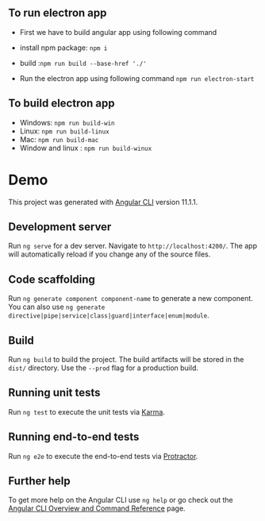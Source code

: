 
## To run electron app
   
- First we have to build angular app using following command
- install npm package: `npm i  `
- build :`npm run build --base-href './'  `

- Run the electron app using following command
    `npm run electron-start`


## To build electron app

- Windows: `npm run build-win`
- Linux: `npm run build-linux`
- Mac: `npm run build-mac`
- Window and linux : `npm run build-winux`


# Demo

This project was generated with [Angular CLI](https://github.com/angular/angular-cli) version 11.1.1.

## Development server

Run `ng serve` for a dev server. Navigate to `http://localhost:4200/`. The app will automatically reload if you change any of the source files.

## Code scaffolding

Run `ng generate component component-name` to generate a new component. You can also use `ng generate directive|pipe|service|class|guard|interface|enum|module`.

## Build

Run `ng build` to build the project. The build artifacts will be stored in the `dist/` directory. Use the `--prod` flag for a production build.

## Running unit tests

Run `ng test` to execute the unit tests via [Karma](https://karma-runner.github.io).

## Running end-to-end tests

Run `ng e2e` to execute the end-to-end tests via [Protractor](http://www.protractortest.org/).

## Further help

To get more help on the Angular CLI use `ng help` or go check out the [Angular CLI Overview and Command Reference](https://angular.io/cli) page.
 
 